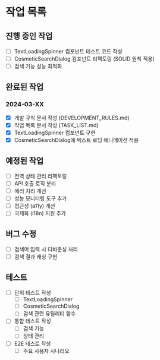 # 작업 목록

## 진행 중인 작업
- [ ] TextLoadingSpinner 컴포넌트 테스트 코드 작성
- [ ] CosmeticSearchDialog 컴포넌트 리팩토링 (SOLID 원칙 적용)
- [ ] 검색 기능 성능 최적화

## 완료된 작업
### 2024-03-XX
- [x] 개발 규칙 문서 작성 (DEVELOPMENT_RULES.md)
- [x] 작업 목록 문서 작성 (TASK_LIST.md)
- [x] TextLoadingSpinner 컴포넌트 구현
- [x] CosmeticSearchDialog에 텍스트 로딩 애니메이션 적용

## 예정된 작업
- [ ] 전역 상태 관리 리팩토링
- [ ] API 호출 로직 분리
- [ ] 에러 처리 개선
- [ ] 성능 모니터링 도구 추가
- [ ] 접근성 (a11y) 개선
- [ ] 국제화 (i18n) 지원 추가

## 버그 수정
- [ ] 검색어 입력 시 디바운싱 처리
- [ ] 검색 결과 캐싱 구현

## 테스트
- [ ] 단위 테스트 작성
  - [ ] TextLoadingSpinner
  - [ ] CosmeticSearchDialog
  - [ ] 검색 관련 유틸리티 함수
- [ ] 통합 테스트 작성
  - [ ] 검색 기능
  - [ ] 상태 관리
- [ ] E2E 테스트 작성
  - [ ] 주요 사용자 시나리오 